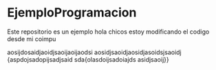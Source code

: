 # EjemploProgramacion
Este repositorio es un ejemplo 
hola chicos estoy modificando el codigo desde mi coimpu 

aosijdosaidjaoidjsaoijaoijaodsi
aosidjsaoidjaosidjasoidsjsaoidj
{aspdojsadopijsadjsaid
sda{olasdoijsadoiajds
asidjsaoij}}